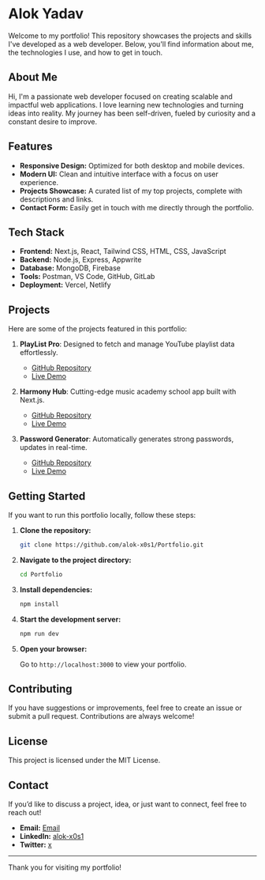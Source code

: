 # Alok Yadav

Welcome to my portfolio! This repository showcases the projects and skills I've developed as a web developer. Below, you'll find information about me, the technologies I use, and how to get in touch.

## About Me

Hi, I'm a passionate web developer focused on creating scalable and impactful web applications. I love learning new technologies and turning ideas into reality. My journey has been self-driven, fueled by curiosity and a constant desire to improve.

## Features

- **Responsive Design:** Optimized for both desktop and mobile devices.
- **Modern UI:** Clean and intuitive interface with a focus on user experience.
- **Projects Showcase:** A curated list of my top projects, complete with descriptions and links.
- **Contact Form:** Easily get in touch with me directly through the portfolio.

## Tech Stack

- **Frontend:** Next.js, React, Tailwind CSS, HTML, CSS, JavaScript
- **Backend:** Node.js, Express, Appwrite
- **Database:** MongoDB, Firebase
- **Tools:** Postman, VS Code, GitHub, GitLab
- **Deployment:** Vercel, Netlify

## Projects

Here are some of the projects featured in this portfolio:

1. **PlayList Pro**: Designed to fetch and manage YouTube playlist data effortlessly.
   - [GitHub Repository](https://github.com/alok-x0s1/PlaylistPro)
   - [Live Demo](https://playlistpro-alok.vercel.app/)

2. **Harmony Hub**: Cutting-edge music academy school app built with Next.js.
   - [GitHub Repository](https://github.com/alok-x0s1/Harmony-Hub)
   - [Live Demo](https://harmony-hub-alok.vercel.app/)

3. **Password Generator**: Automatically generates strong passwords, updates in real-time.
   - [GitHub Repository](https://github.com/alok-x0s1/Password-Generator)
   - [Live Demo](https://password-generator-alok.vercel.app/)

## Getting Started

If you want to run this portfolio locally, follow these steps:

1. **Clone the repository:**

   ```bash
   git clone https://github.com/alok-x0s1/Portfolio.git

2. **Navigate to the project directory:**

   ```bash
   cd Portfolio
   ```

3. **Install dependencies:**

   ```bash
   npm install
   ```

4. **Start the development server:**

   ```bash
   npm run dev
   ```

5. **Open your browser:**

   Go to `http://localhost:3000` to view your portfolio.

## Contributing

If you have suggestions or improvements, feel free to create an issue or submit a pull request. Contributions are always welcome!

## License

This project is licensed under the MIT License.

## Contact

If you’d like to discuss a project, idea, or just want to connect, feel free to reach out!

- **Email:** [Email](mailto:alok421yadav@gmail.com)
- **LinkedIn:** [alok-x0s1](https://www.linkedin.com/in/alok-x0s1/)
- **Twitter:** [x](https://x.com/mr_x0s1)

---

Thank you for visiting my portfolio!